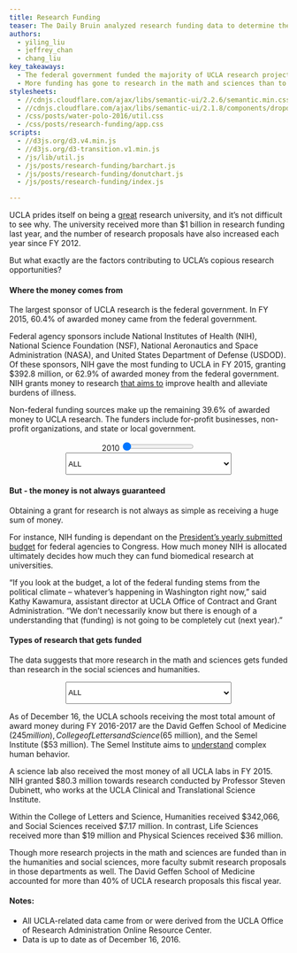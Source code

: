 ```yaml
---
title: Research Funding
teaser: The Daily Bruin analyzed research funding data to determine the key sponsors and departments receiving grants.
authors:
  - yiling_liu
  - jeffrey_chan
  - chang_liu
key_takeaways:
  - The federal government funded the majority of UCLA research projects in fiscal year 2015.
  - More funding has gone to research in the math and sciences than to humanities and social sciences in FY 2016-2017
stylesheets:
  - //cdnjs.cloudflare.com/ajax/libs/semantic-ui/2.2.6/semantic.min.css
  - //cdnjs.cloudflare.com/ajax/libs/semantic-ui/2.1.8/components/dropdown.min.css
  - /css/posts/water-polo-2016/util.css
  - /css/posts/research-funding/app.css
scripts:
  - //d3js.org/d3.v4.min.js
  - //d3js.org/d3-transition.v1.min.js
  - /js/lib/util.js
  - /js/posts/research-funding/barchart.js
  - /js/posts/research-funding/donutchart.js
  - /js/posts/research-funding/index.js

---
```

UCLA prides itself on being a [great](www.ucla.edu/research) research university, and it’s not difficult to see why. The university received more than $1 billion in research funding last year, and the number of research proposals have also increased each year since FY 2012.

But what exactly are the factors contributing to UCLA’s copious research opportunities?

#### Where the money comes from
The largest sponsor of UCLA research is the federal government. In FY 2015, 60.4% of awarded money came from the federal government.

Federal agency sponsors include National Institutes of Health (NIH), National Science Foundation (NSF), National Aeronautics and Space Administration (NASA), and United States Department of Defense (USDOD). Of these sponsors, NIH gave the most funding to UCLA in FY 2015, granting $392.8 million, or 62.9% of awarded money from the federal government. NIH grants money to research [that aims to](https://grants.nih.gov/grants/grant_basics.htm) improve health and alleviate burdens of illness.

Non-federal funding sources make up the remaining 39.6% of awarded money to UCLA research. The funders include for-profit businesses, non-profit organizations, and state or local government.

<div align="center">
  <label id="donut-year-label"> 2010 </label>
  <input type="range" name="Year" id="donut-year-range" value="2010" min="2010" max="2015">
</div>

<div id='donut-chart-wrapper'>
  <select style="margin: 0 auto; display: flex; width: 300px; height: 3em;" class="ui selection dropdown" id='donutChartDropdown'>
      <option value='0'>ALL</option>
  </select>
</div>

#### But - the money is not always guaranteed
Obtaining a grant for research is not always as simple as receiving a huge sum of money.

For instance, NIH funding is dependant on the [President’s yearly submitted budget](https://officeofbudget.od.nih.gov/) for federal agencies to Congress. How much money NIH is allocated ultimately decides how much they can fund biomedical research at universities.

“If you look at the budget, a lot of the federal funding stems from the political climate – whatever’s happening in Washington right now,” said Kathy Kawamura, assistant director at UCLA Office of Contract and Grant Administration. “We don’t necessarily know but there is enough of a understanding that (funding) is not going to be completely cut (next year).”

#### Types of research that gets funded
The data suggests that more research in the math and sciences gets funded than research in the social sciences and humanities.

<div id='bar-chart-wrapper'>
  <select style="margin: 0 auto; display: flex; width: 300px; height: 3em;" class="ui selection dropdown" id='barChartDropdown'>
    <option value='0'>ALL</option>

  </select>
</div>

As of December 16, the UCLA schools receiving the most total amount of award money during FY 2016-2017 are the David Geffen School of Medicine ($245 million), College of Letters and Science ($65 million), and the Semel Institute ($53 million). The Semel Institute aims to [understand](https://www.semel.ucla.edu/) complex human behavior.

A science lab also received the most money of all UCLA labs in FY 2015. NIH granted $80.3 million towards research conducted by Professor Steven Dubinett, who works at the UCLA Clinical and Translational Science Institute.

Within the College of Letters and Science, Humanities received $342,066, and Social Sciences received $7.17 million. In contrast, Life Sciences received more than $19 million and Physical Sciences received $36 million.

Though more research projects in the math and sciences are funded than in the humanities and social sciences, more faculty submit research proposals in those departments as well. The David Geffen School of Medicine accounted for more than 40% of UCLA research proposals this fiscal year.

#### Notes:
- All UCLA-related data came from or were derived from the UCLA Office of Research Administration Online Resource Center.
- Data is up to date as of December 16, 2016.
